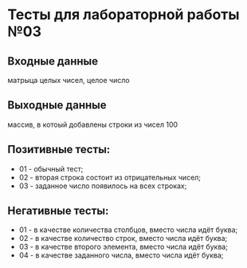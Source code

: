 # Тесты для лабораторной работы №03

## Входные данные
матрыца целых чисел, целое число

## Выходные данные
массив, в котоый добавлены строки из чисел 100

## Позитивные тесты:
- 01 - обычный тест;
- 02 - вторая строка состоит из отрицательных чисел;
- 03 - заданное число появилось на всех строках;

## Негативные тесты:
- 01 - в качестве количества столбцов, вместо числа идёт буква;
- 02 - в качестве количество строк, вместо числа идёт буква;
- 03 - в качестве второго элемента, вместо числа идёт буква;
- 04 - в качестве заданного числа, вместо числа идёт буква;